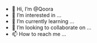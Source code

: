 - 👋 Hi, I’m @Qoora
- 👀 I’m interested in ...
- 🌱 I’m currently learning ...
- 💞️ I’m looking to collaborate on ...
- 📫 How to reach me ...

<!---
Qoora/Qoora is a ✨ special ✨ repository because its `README.md` (this file) appears on your GitHub profile.
You can click the Preview link to take a look at your changes.
--->
